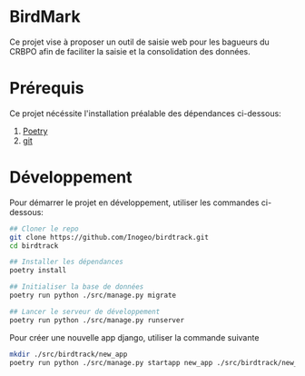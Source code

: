 # BirdMark

Ce projet vise à proposer un outil de saisie web pour les bagueurs du CRBPO afin de faciliter la saisie et la consolidation des données.

# Prérequis

Ce projet nécéssite l'installation préalable des dépendances ci-dessous:
1. [Poetry](https://python-poetry.org/docs/)
2. [git](https://git-scm.com/book/fr/v2/D%C3%A9marrage-rapide-Installation-de-Git)

# Développement

Pour démarrer le projet en développement, utiliser les commandes ci-dessous:

```sh
## Cloner le repo
git clone https://github.com/Inogeo/birdtrack.git
cd birdtrack

## Installer les dépendances
poetry install

## Initialiser la base de données
poetry run python ./src/manage.py migrate

## Lancer le serveur de développement
poetry run python ./src/manage.py runserver
```

Pour créer une nouvelle app django, utiliser la commande suivante

```sh
mkdir ./src/birdtrack/new_app
poetry run python ./src/manage.py startapp new_app ./src/birdtrack/new_app
```